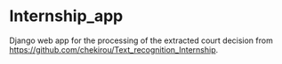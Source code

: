 # Internship_app
Django web app for the processing of the extracted court decision from https://github.com/chekirou/Text_recognition_Internship.
